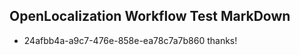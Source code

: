 ## OpenLocalization Workflow Test MarkDown
* 24afbb4a-a9c7-476e-858e-ea78c7a7b860 thanks!

<!--HONumber=Jul16_HO3-->


